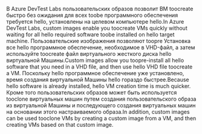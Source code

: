 <span data-ttu-id="6a2d8-101">В Azure DevTest Labs пользовательских образов позволит ВМ toocreate быстро без ожидания для всех toobe программного обеспечения требуется hello, установлены на целевом компьютере hello.</span><span class="sxs-lookup"><span data-stu-id="6a2d8-101">In Azure DevTest Labs, custom images enable you toocreate VMs quickly without waiting for all hello required software toobe installed on hello target machine.</span></span> <span data-ttu-id="6a2d8-102">Пользовательские изображения позволяют toopre Установка все hello программное обеспечение, необходимое в VHD-файл, а затем используйте toocreate файл виртуального жесткого диска hello виртуальной Машины.</span><span class="sxs-lookup"><span data-stu-id="6a2d8-102">Custom images allow you toopre-install all hello software that you need in a VHD file, and then use hello VHD file toocreate a VM.</span></span> <span data-ttu-id="6a2d8-103">Поскольку hello программное обеспечение уже установлено, время создания виртуальной Машины hello гораздо быстрее.</span><span class="sxs-lookup"><span data-stu-id="6a2d8-103">Because hello software is already installed, hello VM creation time is much quicker.</span></span> <span data-ttu-id="6a2d8-104">Кроме того пользовательских образов может быть используется tooclone виртуальных машин путем создания пользовательского образа из виртуальной Машины и последующего создания виртуальных машин на основании этого настраиваемого образа.</span><span class="sxs-lookup"><span data-stu-id="6a2d8-104">In addition, custom images can be used tooclone VMs by creating a custom image from a VM, and then creating VMs based on that custom image.</span></span>
